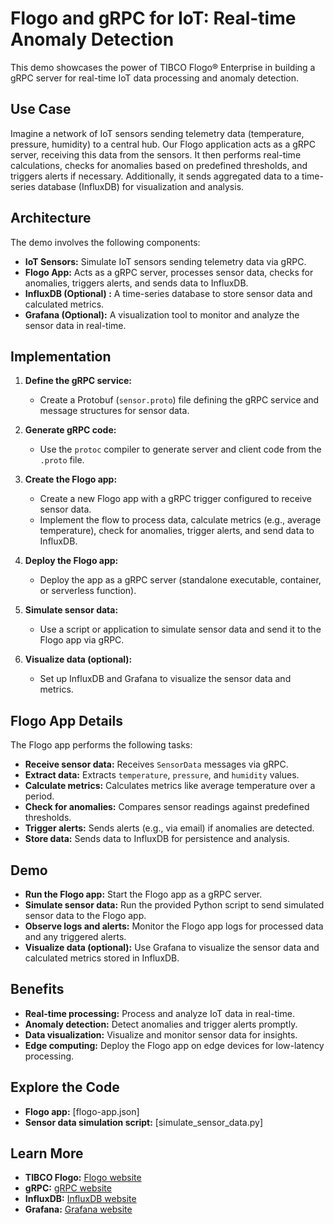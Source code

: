 # Flogo and gRPC for IoT: Real-time Anomaly Detection

This demo showcases the power of TIBCO Flogo® Enterprise in building a gRPC server for real-time IoT data processing and anomaly detection.

## Use Case

Imagine a network of IoT sensors sending telemetry data (temperature, pressure, humidity) to a central hub. Our Flogo application acts as a gRPC server, receiving this data from the sensors. It then performs real-time calculations, checks for anomalies based on predefined thresholds, and triggers alerts if necessary. Additionally, it sends aggregated data to a time-series database (InfluxDB) for visualization and analysis.

## Architecture

The demo involves the following components:

* **IoT Sensors:** Simulate IoT sensors sending telemetry data via gRPC.
* **Flogo App:** Acts as a gRPC server, processes sensor data, checks for anomalies, triggers alerts, and sends data to InfluxDB.
* **InfluxDB (Optional) :** A time-series database to store sensor data and calculated metrics.
* **Grafana (Optional):** A visualization tool to monitor and analyze the sensor data in real-time.

## Implementation

1. **Define the gRPC service:**
   - Create a Protobuf (`sensor.proto`) file defining the gRPC service and message structures for sensor data.

2. **Generate gRPC code:**
   - Use the `protoc` compiler to generate server and client code from the `.proto` file.

3. **Create the Flogo app:**
   - Create a new Flogo app with a gRPC trigger configured to receive sensor data.
   - Implement the flow to process data, calculate metrics (e.g., average temperature), check for anomalies, trigger alerts, and send data to InfluxDB.

4. **Deploy the Flogo app:**
   - Deploy the app as a gRPC server (standalone executable, container, or serverless function).

5. **Simulate sensor data:**
   - Use a script or application to simulate sensor data and send it to the Flogo app via gRPC.

6. **Visualize data (optional):**
   - Set up InfluxDB and Grafana to visualize the sensor data and metrics.

## Flogo App Details

The Flogo app performs the following tasks:

* **Receive sensor data:** Receives `SensorData` messages via gRPC.
* **Extract data:** Extracts `temperature`, `pressure`, and `humidity` values.
* **Calculate metrics:** Calculates metrics like average temperature over a period.
* **Check for anomalies:** Compares sensor readings against predefined thresholds.
* **Trigger alerts:** Sends alerts (e.g., via email) if anomalies are detected.
* **Store data:** Sends data to InfluxDB for persistence and analysis.

## Demo

* **Run the Flogo app:** Start the Flogo app as a gRPC server.
* **Simulate sensor data:** Run the provided Python script to send simulated sensor data to the Flogo app.
* **Observe logs and alerts:** Monitor the Flogo app logs for processed data and any triggered alerts.
* **Visualize data (optional):** Use Grafana to visualize the sensor data and calculated metrics stored in InfluxDB.

## Benefits

* **Real-time processing:** Process and analyze IoT data in real-time.
* **Anomaly detection:** Detect anomalies and trigger alerts promptly.
* **Data visualization:** Visualize and monitor sensor data for insights.
* **Edge computing:** Deploy the Flogo app on edge devices for low-latency processing.

## Explore the Code

* **Flogo app:** [flogo-app.json]
* **Sensor data simulation script:** [simulate_sensor_data.py]

## Learn More

* **TIBCO Flogo:** [Flogo website](https://docs.tibco.com/products/tibco-flogo-enterprise)
* **gRPC:** [gRPC website](https://grpc.io/)
* **InfluxDB:** [InfluxDB website](https://www.influxdata.com/)
* **Grafana:** [Grafana website](https://grafana.com/)
